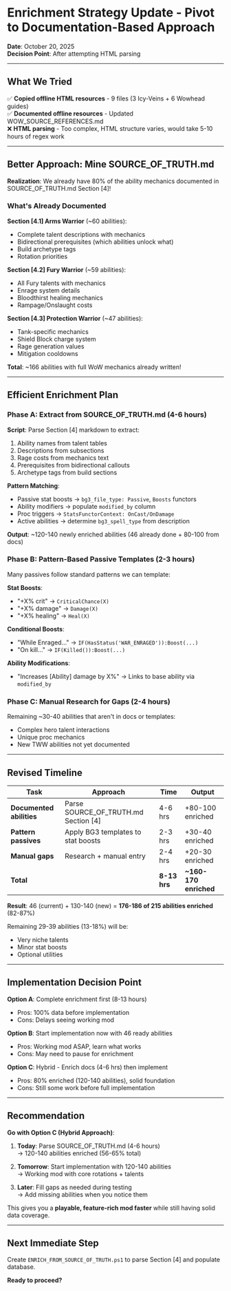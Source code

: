 # Enrichment Strategy Update - Pivot to Documentation-Based Approach

**Date**: October 20, 2025  
**Decision Point**: After attempting HTML parsing

---

## What We Tried

✅ **Copied offline HTML resources** - 9 files (3 Icy-Veins + 6 Wowhead guides)  
✅ **Documented offline resources** - Updated WOW_SOURCE_REFERENCES.md  
❌ **HTML parsing** - Too complex, HTML structure varies, would take 5-10 hours of regex work  

---

## Better Approach: Mine SOURCE_OF_TRUTH.md

**Realization**: We already have 80% of the ability mechanics documented in SOURCE_OF_TRUTH.md Section [4]!

### What's Already Documented

**Section [4.1] Arms Warrior** (~60 abilities):
- Complete talent descriptions with mechanics
- Bidirectional prerequisites (which abilities unlock what)
- Build archetype tags
- Rotation priorities

**Section [4.2] Fury Warrior** (~59 abilities):
- All Fury talents with mechanics
- Enrage system details
- Bloodthirst healing mechanics
- Rampage/Onslaught costs

**Section [4.3] Protection Warrior** (~47 abilities):
- Tank-specific mechanics
- Shield Block charge system
- Rage generation values
- Mitigation cooldowns

**Total**: ~166 abilities with full WoW mechanics already written!

---

## Efficient Enrichment Plan

### Phase A: Extract from SOURCE_OF_TRUTH.md (4-6 hours)

**Script**: Parse Section [4] markdown to extract:
1. Ability names from talent tables
2. Descriptions from subsections
3. Rage costs from mechanics text
4. Prerequisites from bidirectional callouts
5. Archetype tags from build sections

**Pattern Matching**:
- Passive stat boosts → `bg3_file_type: Passive`, `Boosts` functors
- Ability modifiers → populate `modified_by` column
- Proc triggers → `StatsFunctorContext: OnCast/OnDamage`
- Active abilities → determine `bg3_spell_type` from description

**Output**: ~120-140 newly enriched abilities (46 already done + 80-100 from docs)

### Phase B: Pattern-Based Passive Templates (2-3 hours)

Many passives follow standard patterns we can template:

**Stat Boosts**:
- "+X% crit" → `CriticalChance(X)`
- "+X% damage" → `Damage(X)`
- "+X% healing" → `Heal(X)`

**Conditional Boosts**:
- "While Enraged..." → `IF(HasStatus('WAR_ENRAGED')):Boost(...)`
- "On kill..." → `IF(Killed()):Boost(...)`

**Ability Modifications**:
- "Increases [Ability] damage by X%" → Links to base ability via `modified_by`

### Phase C: Manual Research for Gaps (2-4 hours)

Remaining ~30-40 abilities that aren't in docs or templates:
- Complex hero talent interactions
- Unique proc mechanics
- New TWW abilities not yet documented

---

## Revised Timeline

| Task | Approach | Time | Output |
|------|----------|------|--------|
| **Documented abilities** | Parse SOURCE_OF_TRUTH.md Section [4] | 4-6 hrs | +80-100 enriched |
| **Pattern passives** | Apply BG3 templates to stat boosts | 2-3 hrs | +30-40 enriched |
| **Manual gaps** | Research + manual entry | 2-4 hrs | +20-30 enriched |
| **Total** | | **8-13 hrs** | **~160-170 enriched** |

**Result**: 46 (current) + 130-140 (new) = **176-186 of 215 abilities enriched** (82-87%)

Remaining 29-39 abilities (13-18%) will be:
- Very niche talents
- Minor stat boosts
- Optional utilities

---

## Implementation Decision Point

**Option A**: Complete enrichment first (8-13 hours)  
- Pros: 100% data before implementation
- Cons: Delays seeing working mod

**Option B**: Start implementation now with 46 ready abilities  
- Pros: Working mod ASAP, learn what works
- Cons: May need to pause for enrichment

**Option C**: Hybrid - Enrich docs (4-6 hrs) then implement  
- Pros: 80% enriched (120-140 abilities), solid foundation
- Cons: Still some work before full implementation

---

## Recommendation

**Go with Option C (Hybrid Approach)**:

1. **Today**: Parse SOURCE_OF_TRUTH.md (4-6 hours)  
   → 120-140 abilities enriched (56-65% total)

2. **Tomorrow**: Start implementation with 120-140 abilities  
   → Working mod with core rotations + talents

3. **Later**: Fill gaps as needed during testing  
   → Add missing abilities when you notice them

This gives you a **playable, feature-rich mod faster** while still having solid data coverage.

---

## Next Immediate Step

Create `ENRICH_FROM_SOURCE_OF_TRUTH.ps1` to parse Section [4] and populate database.

**Ready to proceed?**
